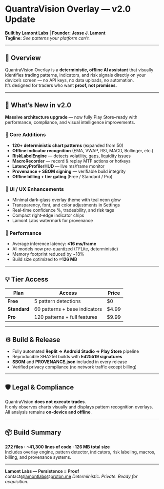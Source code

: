 # QuantraVision Overlay — v2.0 Update

**Built by Lamont Labs | Founder: Jesse J. Lamont**  
**Tagline:** *See patterns your platform can’t.*

---

## 🧠 Overview
QuantraVision Overlay is a **deterministic, offline AI assistant** that visually identifies trading patterns, indicators, and risk signals directly on your device’s screen — no API keys, no data uploads, no automation.  
It’s designed for traders who want **proof, not promises**.

---

## 🚀 What’s New in v2.0
**Massive architecture upgrade** — now fully Play Store–ready with performance, compliance, and visual intelligence improvements.

### 🔹 Core Additions
- **120+ deterministic chart patterns** (expanded from 50)
- **Offline indicator recognition** (EMA, VWAP, RSI, MACD, Bollinger, etc.)
- **RiskLabelEngine** — detects volatility, gaps, liquidity issues
- **MacroRecorder** — record & replay MTF actions or hotkeys
- **LatencyProfilerHUD** — live ms/frame monitor
- **Provenance + SBOM signing** — verifiable build integrity
- **Offline billing + tier gating** (Free / Standard / Pro)

### 🔹 UI / UX Enhancements
- Minimal dark-glass overlay theme with teal neon glow
- Transparency, font, and color adjustments in Settings
- Real-time confidence %, tradeability, and risk tags
- Compact right-edge indicator chips
- Lamont Labs watermark for provenance

### 🔹 Performance
- Average inference latency: **≤16 ms/frame**
- All models now pre-quantized (TFLite, deterministic)
- Memory footprint reduced by ~18%
- Build size optimized to **≈126 MB**

---

## 💡 Tier Access
| Plan | Access | Price |
|------|---------|-------|
| **Free** | 5 pattern detections | $0 |
| **Standard** | 60 patterns + base indicators | $4.99 |
| **Pro** | 120 patterns + full features | $9.99 |

---

## ⚙️ Build & Release
- Fully automated **Replit → Android Studio → Play Store** pipeline  
- Reproducible SHA256 builds with **Ed25519 signatures**  
- **SBOM** and **PROVENANCE.json** included in every release  
- Verified privacy compliance (no network traffic except billing)  

---

## 🛡️ Legal & Compliance
QuantraVision **does not execute trades**.  
It only observes charts visually and displays pattern recognition overlays.  
All analysis remains **on-device and offline**.

---

## 📦 Build Summary
**272 files · ~41,300 lines of code · 126 MB total size**  
Includes overlay engine, pattern detector, indicators, risk labeling, macros, billing, and provenance systems.

---

**Lamont Labs — Persistence = Proof**  
contact@lamontlabs@proton.me
*Deterministic. Private. Ready for acquisition.*
